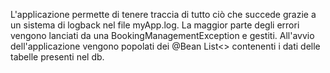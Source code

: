 L'applicazione permette di tenere traccia di tutto ciò che succede grazie a un sistema di logback nel file myApp.log.
La maggior parte degli errori vengono lanciati da una BookingManagementException e gestiti.
All'avvio dell'applicazione vengono popolati dei @Bean List<> contenenti i dati delle tabelle presenti nel db.
